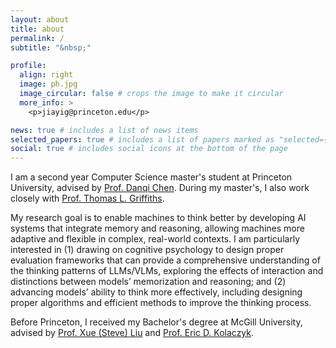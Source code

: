 ```yaml
---
layout: about
title: about
permalink: /
subtitle: "&nbsp;"

profile:
  align: right
  image: ph.jpg
  image_circular: false # crops the image to make it circular
  more_info: >
    <p>jiayig@princeton.edu</p>

news: true # includes a list of news items
selected_papers: true # includes a list of papers marked as "selected={true}"
social: true # includes social icons at the bottom of the page
---
```


I am a second year Computer Science master's student at Princeton University, advised by [Prof. Danqi Chen](https://www.cs.princeton.edu/~danqic/). During my master's, I also work closely with [Prof. Thomas L. Griffiths](https://cocosci.princeton.edu/tom/tom.php).

My research goal is to enable machines to think better by developing AI systems that integrate memory and reasoning, allowing machines more adaptive and flexible in complex, real-world contexts. I am particularly interested in (1) drawing on cognitive psychology to design proper evaluation frameworks that can provide a comprehensive understanding of the thinking patterns of LLMs/VLMs, exploring the effects of interaction and distinctions between models’ memorization and reasoning; and (2) advancing models’ ability to think more effectively, including designing proper algorithms and efficient methods to improve the thinking process.

Before Princeton, I received my Bachelor's degree at McGill University, advised by [Prof. Xue (Steve) Liu](https://cs.mcgill.ca/~xueliu/site/intro.html) and [Prof. Eric D. Kolaczyk](https://sites.bu.edu/kolaczyk/).
